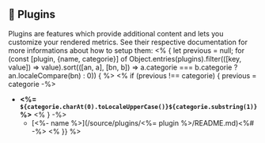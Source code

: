 ## 🧩 Plugins

Plugins are features which provide additional content and lets you customize your rendered metrics.
See their respective documentation for more informations about how to setup them:
<% { let previous = null; for (const [plugin, {name, categorie}] of Object.entries(plugins).filter(([key, value]) => value).sort(([an, a], [bn, b]) => a.categorie === b.categorie ? an.localeCompare(bn) : 0)) { %>
<% if (previous !== categorie) { previous = categorie -%>
* **<%= `${categorie.charAt(0).toLocaleUpperCase()}${categorie.substring(1)}` %>**
<% } -%>
  * [<%- name %>](/source/plugins/<%= plugin %>/README.md)<%# -%>
<% }} %>
